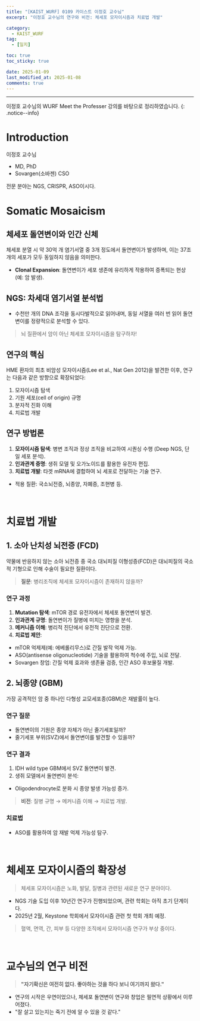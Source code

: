 ```yaml
---
title: "[KAIST_WURF] 0109 카이스트 이정호 교수님"  
excerpt: "이정호 교수님의 연구와 비전: 체세포 모자이시즘과 치료법 개발"  

category:  
  - KAIST_WURF  
tag:  
  - [일지]  

toc: true  
toc_sticky: true  

date: 2025-01-09  
last_modified_at: 2025-01-08  
comments: true  
---
```


---
이정호 교수님의 WURF Meet the Professer 강의를 바탕으로 정리하였습니다.
{: .notice--info} 
# Introduction
이정호 교수님  
- MD, PhD  
- Sovargen(소바젠) CSO  

전문 분야는 NGS, CRISPR, ASO이시다.  

# Somatic Mosaicism  
## 체세포 돌연변이와 인간 신체  

체세포 분열 시 약 30억 개 염기서열 중 3개 정도에서 돌연변이가 발생하며, 이는 37조 개의 세포가 모두 동일하지 않음을 의미한다.  
- **Clonal Expansion**: 돌연변이가 세포 생존에 유리하게 작용하여 증폭되는 현상 (예: 암 발생).  

## NGS: 차세대 염기서열 분석법  
- 수천만 개의 DNA 조각을 동시다발적으로 읽어내며, 동일 서열을 여러 번 읽어 돌연변이를 정량적으로 분석할 수 있다.  

> 뇌 질환에서 암이 아닌 체세포 모자이시즘을 탐구하자!  

## 연구의 핵심  
HME 환자의 최초 비암성 모자이시즘(Lee et al., Nat Gen 2012)을 발견한 이후, 연구는 다음과 같은 방향으로 확장되었다:  
1. 모자이시즘 탐색  
2. 기원 세포(cell of origin) 규명  
3. 분자적 진화 이해  
4. 치료법 개발  

## 연구 방법론  
1. **모자이시즘 탐색**: 병변 조직과 정상 조직을 비교하여 시퀀싱 수행 (Deep NGS, 단일 세포 분석).  
2. **인과관계 증명**: 생쥐 모델 및 오가노이드를 활용한 유전자 편집.  
3. **치료법 개발**: 타겟 mRNA에 결합하여 뇌 세포로 전달하는 기술 연구.  
  - 적용 질환: 국소뇌전증, 뇌종양, 자폐증, 조현병 등.  

<br>  

# 치료법 개발  
## 1. 소아 난치성 뇌전증 (FCD)  
약물에 반응하지 않는 소아 뇌전증 중 국소 대뇌피질 이형성증(FCD)은 대뇌피질의 국소적 기형으로 인해 수술이 필요한 질환이다.  

> **질문**: 병리조직에 체세포 모자이시즘이 존재하지 않을까?  

### 연구 과정  
1. **Mutation 탐색**: mTOR 경로 유전자에서 체세포 돌연변이 발견.  
2. **인과관계 규명**: 돌연변이가 질병에 미치는 영향을 분석.  
3. **메커니즘 이해**: 병리적 진단에서 유전적 진단으로 전환.  
4. **치료법 제안**:  
  - mTOR 억제제(예: 에베롤리무스)로 간질 발작 억제 가능.  
  - ASO(antisense oligonucleotide) 기술을 활용하여 척수에 주입, 뇌로 전달.  
  - Sovargen 창업: 간질 억제 효과와 생존율 검증, 인간 ASO 후보물질 개발.  

## 2. 뇌종양 (GBM)  
가장 공격적인 암 중 하나인 다형성 교모세포종(GBM)은 재발률이 높다.  

### 연구 질문  
- 돌연변이의 기원은 종양 자체가 아닌 줄기세포일까?  
- 줄기세포 부위(SVZ)에서 돌연변이를 발견할 수 있을까?  

### 연구 결과  
1. IDH wild type GBM에서 SVZ 돌연변이 발견.  
2. 생쥐 모델에서 돌연변이 분석:  
  - Oligodendrocyte로 분화 시 종양 발생 가능성 증가.  

> **비전**: 질병 규명 → 메커니즘 이해 → 치료법 개발.  

### 치료법  
- ASO를 활용하여 암 재발 억제 가능성 탐구.  

<br>  

# 체세포 모자이시즘의 확장성  
> 체세포 모자이시즘은 노화, 발달, 질병과 관련된 새로운 연구 분야이다.  

- NGS 기술 도입 이후 10년간 연구가 진행되었으며, 관련 학회는 아직 초기 단계이다.  
- 2025년 2월, Keystone 학회에서 모자이시즘 관련 첫 학회 개최 예정.  

> 혈액, 면역, 간, 피부 등 다양한 조직에서 모자이시즘 연구가 부상 중이다.  

<br>  

# 교수님의 연구 비전  
> **"자기확신은 여전히 없다. 좋아하는 것을 하다 보니 여기까지 왔다."**  

- 연구의 시작은 우연이었으나, 체세포 돌연변이 연구와 창업은 필연적 상황에서 이루어졌다.  
- "잘 살고 있는지는 죽기 전에 알 수 있을 것 같다."  


